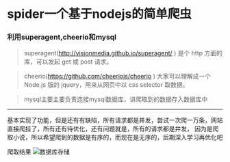 # spider一个基于nodejs的简单爬虫
### 利用superagent,cheerio和mysql
> superagent(http://visionmedia.github.io/superagent/ ) 是个 http 方面的库，可以发起 get 或 post 请求。

> cheerio(https://github.com/cheeriojs/cheerio ) 大家可以理解成一个 Node.js 版的 jquery，用来从网页中以 css selector 取数据。 

> mysql主要主要负责连接mysql数据库，讲爬取到的数据存入数据库中 
 
 --- 
 基本实现了功能，但是还有有缺陷，所有请求都是并发，尝试一次爬一万条，网站直接爬挂了，所有还有待优化，还有问题就是，所有的请求都是并发，
 因为是爬取小说，所以希望爬到的数据是有序的，而现在是无序的，后期深入学习再优化吧
 
 爬取结果
![数据库存储](http://ww1.sinaimg.cn/large/e01d8d94ly1fdfjr9319tj20rg0d0wfg)
